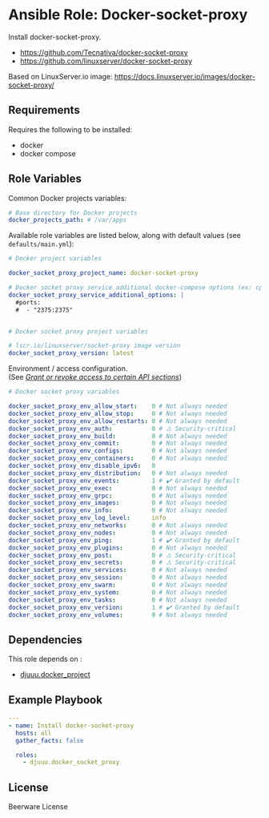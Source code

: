 Ansible Role: Docker-socket-proxy
=================================

Install docker-socket-proxy.

- https://github.com/Tecnativa/docker-socket-proxy
- https://github.com/linuxserver/docker-socket-proxy

Based on LinuxServer.io image: https://docs.linuxserver.io/images/docker-socket-proxy/

Requirements
------------

Requires the following to be installed:
- docker
- docker compose

Role Variables
--------------

Common Docker projects variables:

```yaml
# Base directory for Docker projects
docker_projects_path: # /var/apps
```

Available role variables are listed below, along with default values (see `defaults/main.yml`):

```yaml
# Docker project variables

docker_socket_proxy_project_name: docker-socket-proxy

# Docker socket proxy service additional docker-compose options (ex: cpu_shares, deploy, ...)
docker_socket_proxy_service_additional_options: |
  #ports:
  #  - "2375:2375"


# Docker socket proxy project variables

# lscr.io/linuxserver/socket-proxy image version
docker_socket_proxy_version: latest
```

Environment / access configuration.  
(See [_Grant or revoke access to certain API sections_](https://github.com/Tecnativa/docker-socket-proxy?tab=readme-ov-file#grant-or-revoke-access-to-certain-api-sections))

```yaml
# Docker socket proxy variables

docker_socket_proxy_env_allow_start:    0 # Not always needed
docker_socket_proxy_env_allow_stop:     0 # Not always needed
docker_socket_proxy_env_allow_restarts: 0 # Not always needed
docker_socket_proxy_env_auth:           0 # ⚠️ Security-critical
docker_socket_proxy_env_build:          0 # Not always needed
docker_socket_proxy_env_commit:         0 # Not always needed
docker_socket_proxy_env_configs:        0 # Not always needed
docker_socket_proxy_env_containers:     0 # Not always needed
docker_socket_proxy_env_disable_ipv6:   0
docker_socket_proxy_env_distribution:   0 # Not always needed
docker_socket_proxy_env_events:         1 # ✔️ Granted by default
docker_socket_proxy_env_exec:           0 # Not always needed
docker_socket_proxy_env_grpc:           0 # Not always needed
docker_socket_proxy_env_images:         0 # Not always needed
docker_socket_proxy_env_info:           0 # Not always needed
docker_socket_proxy_env_log_level:      info
docker_socket_proxy_env_networks:       0 # Not always needed
docker_socket_proxy_env_nodes:          0 # Not always needed
docker_socket_proxy_env_ping:           1 # ✔️ Granted by default
docker_socket_proxy_env_plugins:        0 # Not always needed
docker_socket_proxy_env_post:           0 # ⚠️ Security-critical
docker_socket_proxy_env_secrets:        0 # ⚠️ Security-critical
docker_socket_proxy_env_services:       0 # Not always needed
docker_socket_proxy_env_session:        0 # Not always needed
docker_socket_proxy_env_swarm:          0 # Not always needed
docker_socket_proxy_env_system:         0 # Not always needed
docker_socket_proxy_env_tasks:          0 # Not always needed
docker_socket_proxy_env_version:        1 # ✔️ Granted by default
docker_socket_proxy_env_volumes:        0 # Not always needed
```

Dependencies
------------

This role depends on :
- [djuuu.docker_project](https://github.com/Djuuu/ansible-role-docker-project)

Example Playbook
----------------

```yaml
---
- name: Install docker-socket-proxy
  hosts: all
  gather_facts: false

  roles:
    - djuuu.docker_socket_proxy
```

License
-------

Beerware License
